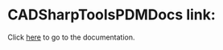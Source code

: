 # CADSharpToolsPDMDocs link:
Click <a href="https://jliliamen.github.io/CADSharpToolsPDMDocs">here</a> to go to the documentation.
